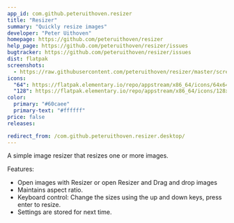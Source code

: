 ```yaml
---
app_id: com.github.peteruithoven.resizer
title: "Resizer"
summary: "Quickly resize images"
developer: "Peter Uithoven"
homepage: https://github.com/peteruithoven/resizer
help_page: https://github.com/peteruithoven/resizer/issues
bugtracker: https://github.com/peteruithoven/resizer/issues
dist: flatpak
screenshots:
  - https://raw.githubusercontent.com/peteruithoven/resizer/master/screenshot-6-image.png
icons:
  "64": https://flatpak.elementary.io/repo/appstream/x86_64/icons/64x64/com.github.peteruithoven.resizer.png
  "128": https://flatpak.elementary.io/repo/appstream/x86_64/icons/128x128/com.github.peteruithoven.resizer.png
color:
  primary: "#60caee"
  primary-text: "#ffffff"
price: false
releases:

redirect_from: /com.github.peteruithoven.resizer.desktop/
---
```


<p>A simple image resizer that resizes one or more images.</p>
<p>Features:</p>
<ul>
<li>Open images with Resizer or open Resizer and Drag and drop images</li>
<li>Maintains aspect ratio.</li>
<li>Keyboard control: Change the sizes using the up and down keys, press enter to resize.</li>
<li>Settings are stored for next time.</li>
</ul>